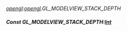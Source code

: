 _[opengl](../../modules/opengl/opengl-module.md):[opengl](../../modules/opengl/opengl-module.md).GL\_MODELVIEW\_STACK\_DEPTH_
##### Const GL\_MODELVIEW\_STACK\_DEPTH:[Int](../../modules/wonkey/wonkey-types-int.md)
